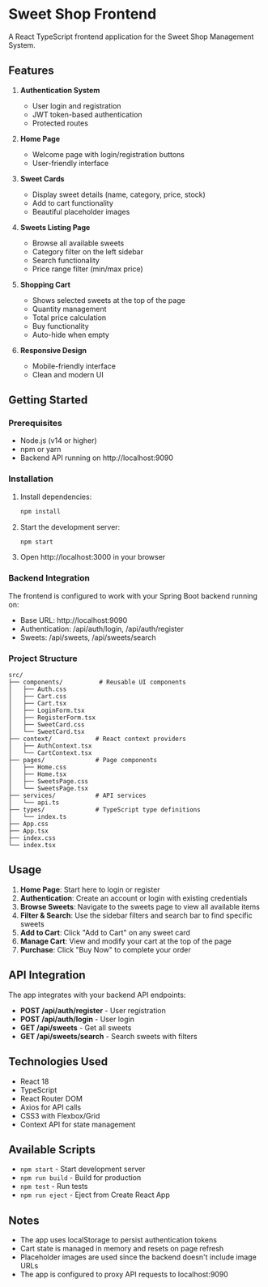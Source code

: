 # Sweet Shop Frontend

A React TypeScript frontend application for the Sweet Shop Management System.

## Features

1. **Authentication System**
   - User login and registration
   - JWT token-based authentication
   - Protected routes

2. **Home Page**
   - Welcome page with login/registration buttons
   - User-friendly interface

3. **Sweet Cards**
   - Display sweet details (name, category, price, stock)
   - Add to cart functionality
   - Beautiful placeholder images

4. **Sweets Listing Page**
   - Browse all available sweets
   - Category filter on the left sidebar
   - Search functionality
   - Price range filter (min/max price)

5. **Shopping Cart**
   - Shows selected sweets at the top of the page
   - Quantity management
   - Total price calculation
   - Buy functionality
   - Auto-hide when empty

6. **Responsive Design**
   - Mobile-friendly interface
   - Clean and modern UI

## Getting Started

### Prerequisites

- Node.js (v14 or higher)
- npm or yarn
- Backend API running on http://localhost:9090

### Installation

1. Install dependencies:
   ```bash
   npm install
   ```

2. Start the development server:
   ```bash
   npm start
   ```

3. Open http://localhost:3000 in your browser

### Backend Integration

The frontend is configured to work with your Spring Boot backend running on:
- Base URL: http://localhost:9090
- Authentication: /api/auth/login, /api/auth/register
- Sweets: /api/sweets, /api/sweets/search

### Project Structure

```
src/
├── components/          # Reusable UI components
│   ├── Auth.css
│   ├── Cart.css
│   ├── Cart.tsx
│   ├── LoginForm.tsx
│   ├── RegisterForm.tsx
│   ├── SweetCard.css
│   └── SweetCard.tsx
├── context/            # React context providers
│   ├── AuthContext.tsx
│   └── CartContext.tsx
├── pages/              # Page components
│   ├── Home.css
│   ├── Home.tsx
│   ├── SweetsPage.css
│   └── SweetsPage.tsx
├── services/           # API services
│   └── api.ts
├── types/              # TypeScript type definitions
│   └── index.ts
├── App.css
├── App.tsx
├── index.css
└── index.tsx
```

## Usage

1. **Home Page**: Start here to login or register
2. **Authentication**: Create an account or login with existing credentials
3. **Browse Sweets**: Navigate to the sweets page to view all available items
4. **Filter & Search**: Use the sidebar filters and search bar to find specific sweets
5. **Add to Cart**: Click "Add to Cart" on any sweet card
6. **Manage Cart**: View and modify your cart at the top of the page
7. **Purchase**: Click "Buy Now" to complete your order

## API Integration

The app integrates with your backend API endpoints:

- **POST /api/auth/register** - User registration
- **POST /api/auth/login** - User login
- **GET /api/sweets** - Get all sweets
- **GET /api/sweets/search** - Search sweets with filters

## Technologies Used

- React 18
- TypeScript
- React Router DOM
- Axios for API calls
- CSS3 with Flexbox/Grid
- Context API for state management

## Available Scripts

- `npm start` - Start development server
- `npm run build` - Build for production
- `npm test` - Run tests
- `npm run eject` - Eject from Create React App

## Notes

- The app uses localStorage to persist authentication tokens
- Cart state is managed in memory and resets on page refresh
- Placeholder images are used since the backend doesn't include image URLs
- The app is configured to proxy API requests to localhost:9090